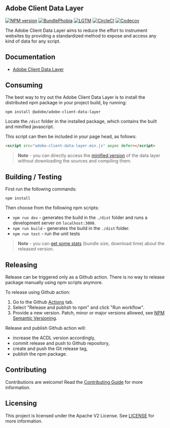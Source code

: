 ## Adobe Client Data Layer

[![NPM version](https://badgen.net/npm/v/@adobe/adobe-client-data-layer)](https://www.npmjs.com/package/@adobe/adobe-client-data-layer)
[![BundlePhobia](https://badgen.net/bundlephobia/minzip/@adobe/adobe-client-data-layer)](https://bundlephobia.com/result?p=@adobe/adobe-client-data-layer)
[![LGTM](https://badgen.net/lgtm/grade/g/adobe/adobe-client-data-layer)](https://lgtm.com/projects/g/adobe/adobe-client-data-layer)
[![CircleCI](https://badgen.net/circleci/github/adobe/adobe-client-data-layer)](https://app.circleci.com/pipelines/github/adobe/adobe-client-data-layer)
[![Codecov](https://badgen.net/codecov/c/github/adobe/adobe-client-data-layer)](https://codecov.io/gh/adobe/adobe-client-data-layer)

The Adobe Client Data Layer aims to reduce the effort to instrument websites by providing a standardized method to expose and access any kind of data for any script.

## Documentation

* [Adobe Client Data Layer](https://github.com/adobe/adobe-client-data-layer/wiki)

## Consuming

The best way to try out the Adobe Client Data Layer is to install the distributed npm package in your project build, by running:
```
npm install @adobe/adobe-client-data-layer
```

Locate the `/dist` folder in the installed package, which contains the built and minified javascript.

This script can then be included in your page head, as follows:

```html
<script src="adobe-client-data-layer.min.js" async defer></script>
```

> **Note** - you can directly access the [minified version](https://unpkg.com/browse/@adobe/adobe-client-data-layer@2.0.1/dist/adobe-client-data-layer.min.js) of the data layer without downloading the sources and compiling them.

## Building / Testing

First run the following commands:
```
npm install
```   
 
Then choose from the following npm scripts:
* `npm run dev` - generates the build in the `./dist` folder and runs a development server on `localhost:3000`.
* `npm run build` - generates the build in the `./dist` folder.
* `npm run test` - run the unit tests

> **Note** - you can [get some stats](https://bundlephobia.com/result?p=@adobe/adobe-client-data-layer@2.0.1) (bundle size, download time) about the released version.

## Releasing

Release can be triggered only as a Github action. There is no way to release package manually using npm scripts anymore.

To release using Github action:
1. Go to the Github [Actions](https://github.com/adobe/adobe-client-data-layer/actions) tab.
2. Select "Release and publish to npm" and click "Run workflow".
3. Provide a new version. Patch, minor or major versions allowed, see [NPM Semantic Versioning](https://docs.npmjs.com/about-semantic-versioning).

Release and publish Github action will:
* increase the ACDL version accordingly,
* commit release and push to Github repository,
* create and push the Git release tag,
* publish the npm package.

## Contributing

Contributions are welcome! Read the [Contributing Guide](./.github/CONTRIBUTING.md) for more information.

## Licensing

This project is licensed under the Apache V2 License. See [LICENSE](LICENSE) for more information.
